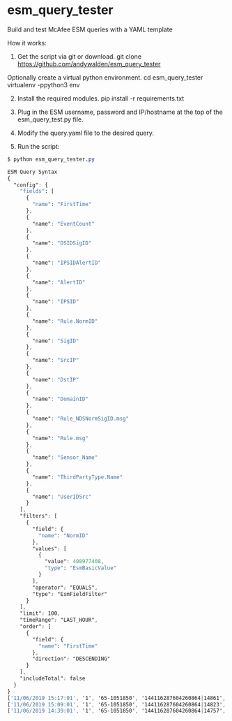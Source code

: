 # esm_query_tester
Build and test McAfee ESM queries with a YAML template

How it works:

1. Get the script via git or download.
    git clone https://github.com/andywalden/esm_query_tester
    
Optionally create a virtual python environment.
    cd esm_query_tester
    virtualenv -ppython3 env

2. Install the required modules.
    pip install -r requirements.txt
    
3. Plug in the ESM username, password and IP/hostname at the top of the esm_query_test.py file.

4. Modify the query.yaml file to the desired query.

5. Run the script:

```css
$ python esm_query_tester.py

ESM Query Syntax
{
  "config": {
    "fields": [
      {
        "name": "FirstTime"
      },
      {
        "name": "EventCount"
      },
      {
        "name": "DSIDSigID"
      },
      {
        "name": "IPSIDAlertID"
      },
      {
        "name": "AlertID"
      },
      {
        "name": "IPSID"
      },
      {
        "name": "Rule.NormID"
      },
      {
        "name": "SigID"
      },
      {
        "name": "SrcIP"
      },
      {
        "name": "DstIP"
      },
      {
        "name": "DomainID"
      },
      {
        "name": "Rule_NDSNormSigID.msg"
      },
      {
        "name": "Rule.msg"
      },
      {
        "name": "Sensor_Name"
      },
      {
        "name": "ThirdPartyType.Name"
      },
      {
        "name": "UserIDSrc"
      }
    ],
    "filters": [
      {
        "field": {
          "name": "NormID"
        },
        "values": [
          {
            "value": 408977408,
            "type": "EsmBasicValue"
          }
        ],
        "operator": "EQUALS",
        "type": "EsmFieldFilter"
      }
    ],
    "limit": 100,
    "timeRange": "LAST_HOUR",
    "order": [
      {
        "field": {
          "name": "FirstTime"
        },
        "direction": "DESCENDING"
      }
    ],
    "includeTotal": false
  }
}
['11/06/2019 15:17:01', '1', '65-1051850', '144116287604260864|14861', '14861', '144116287604260864', '408977408', '1051850', '22.22.24.4', '::', '', 'Linux crond Session opened', 'Unknown_0', 'Linux', 'root', '11/06/2019 15:17:01.000']
['11/06/2019 15:09:01', '1', '65-1051850', '144116287604260864|14823', '14823', '144116287604260864', '408977408', '1051850', '22.22.24.4', '::', '', 'Linux crond Session opened', 'Unknown_0', 'Linux', 'root', '11/06/2019 15:09:01.000']
['11/06/2019 14:39:01', '1', '65-1051850', '144116287604260864|14757', '14757', '144116287604260864', '408977408', '1051850', '22.22.24.4', '::', '', 'Linux crond Session opened', 'Unknown_0', 'Linux', 'root', '11/06/2019 14:39:01.000']
```
